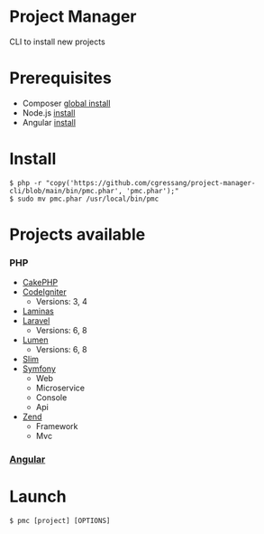 # Project Manager

CLI to install new projects

# Prerequisites

* Composer [global install](https://getcomposer.org/download/)
* Node.js  [install](https://nodejs.org/en/download/)
* Angular  [install](https://angular.io/guide/setup-local)

# Install

```console
$ php -r "copy('https://github.com/cgressang/project-manager-cli/blob/main/bin/pmc.phar', 'pmc.phar');"
$ sudo mv pmc.phar /usr/local/bin/pmc
```

# Projects available
### PHP
* [CakePHP](https://cakephp.org/)
* [CodeIgniter](https://codeigniter.com/)
  * Versions: 3, 4
* [Laminas](https://getlaminas.org/)
* [Laravel](https://laravel.com/)
  * Versions: 6, 8
* [Lumen](https://lumen.laravel.com/)
  * Versions: 6, 8
* [Slim](https://www.slimframework.com/)
* [Symfony](https://symfony.com/)
  * Web
  * Microservice
  * Console
  * Api
* [Zend](https://framework.zend.com/)
  * Framework
  * Mvc

### [Angular](https://angular.io/)

# Launch

```console
$ pmc [project] [OPTIONS]
```
